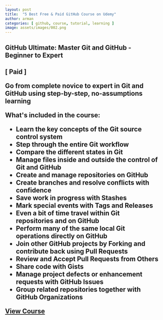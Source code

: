 ```yaml
---
layout: post
title:  "5 Best Free & Paid GitHub Course on Udemy"
author: arman
categories: [ github, course, tutorial, learning ]
image: assets/images/002.png
---
```


<h2>GitHub Ultimate: Master Git and GitHub - Beginner to Expert<h2>

[ Paid ]

Go from complete novice to expert in Git and GitHub using step-by-step, no-assumptions learning

<b>What's included in the course:</b>

<ul>
	<li>Learn the key concepts of the Git source control system</li>
	<li>Step through the entire Git workflow</li>
	<li>Compare the different states in Git</li>
	<li>Manage files inside and outside the control of Git and GitHub</li>
	<li>Create and manage repositories on GitHub</li>
	<li>Create branches and resolve conflicts with confidence</li>
	<li>Save work in progress with Stashes</li>
	<li>Mark special events with Tags and Releases</li>
	<li>Even a bit of time travel within Git repositories and on GitHub</li>
	<li>Perform many of the same local Git operations directly on GitHub</li>
	<li>Join other GitHub projects by Forking and contribute back using Pull Requests</li>
	<li>Review and Accept Pull Requests from Others</li>
	<li>Share code with Gists</li>
	<li>Manage project defects or enhancement requests with GitHub Issues</li>
	<li>Group related repositories together with GitHub Organizations</li>
</ul>

<a href="https://www.udemy.com/course/github-ultimate/" target="_blank">View Course</a>